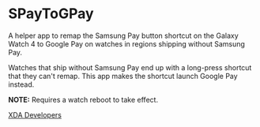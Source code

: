 SPayToGPay
============

A helper app to remap the Samsung Pay button shortcut on the
Galaxy Watch 4 to Google Pay on watches in regions shipping
without Samsung Pay.

Watches that ship without Samsung Pay end up with a long-press
shortcut that they can't remap. This app makes the shortcut
launch Google Pay instead.

**NOTE:** Requires a watch reboot to take effect.

[XDA Developers](https://forum.xda-developers.com/t/spaytogpay-remap-samsung-pay-long-press-shortcut-to-google-pay-on-watches-in-regions-shipping-without-samsung-pay.4459229/)

